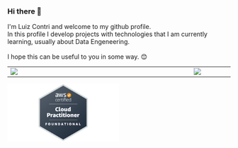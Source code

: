 ### Hi there 👋
I'm Luiz Contri and welcome to my github profile.<br>
In this profile I develop projects with technologies that I am currently learning, usually about Data Engeneering.<br><br>
I hope this can be useful to you in some way. 😊

<center>
<table>
    <tr>
        <td><img width="400px" align="left" src="https://github-readme-stats-sigma-five.vercel.app/api?username=luizcontri&theme=dark&count_private=true"/></td>
        <td><img width="400px" align="left" src="https://github-readme-stats-sigma-five.vercel.app/api/top-langs/?username=luizcontri&hide=html&layout=compact&theme=dark&count_private=true" /></td>
    </tr>
</table>
</center>
<a href="https://www.credly.com/badges/50b59efd-5be8-4f5f-bb79-cf342a4e1a56"><img src="https://github.com/luizcontri/luizcontri/blob/main/cloudpractitioner.png"
                                                                                  style="width:252px;height:132px;border-left:0px;" ></a>
